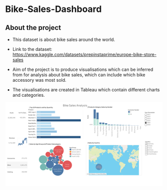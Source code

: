 # Bike-Sales-Dashboard

## About the project
- This dataset is about bike sales around the world.
- Link to the dataset: https://www.kaggle.com/datasets/prepinstaprime/europe-bike-store-sales

- Aim of the project is to produce visualisations which can be inferred from for analysis about bike sales, which can include which bike accessory was most sold.

- The visualisations are created in Tableau which contain different charts and categories.

![](Sales%20Dashboard.png)
